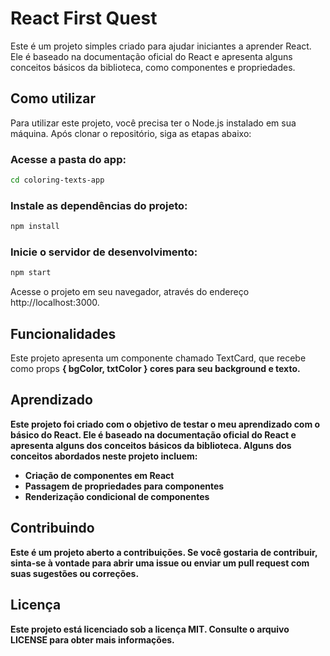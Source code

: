 # React First Quest

Este é um projeto simples criado para ajudar iniciantes a aprender React. Ele é baseado na documentação oficial do React e apresenta alguns conceitos básicos da biblioteca, como componentes e propriedades.

## Como utilizar
Para utilizar este projeto, você precisa ter o Node.js instalado em sua máquina. Após clonar o repositório, siga as etapas abaixo:

### Acesse a pasta do app:
```bash
cd coloring-texts-app
```

### Instale as dependências do projeto:
```bash
npm install
```

### Inicie o servidor de desenvolvimento:
```bash
npm start
```

Acesse o projeto em seu navegador, através do endereço http://localhost:3000.

## Funcionalidades
Este projeto apresenta um componente chamado TextCard, que recebe como props <b>{ bgColor, txtColor }<b> cores para seu background e texto.

## Aprendizado
Este projeto foi criado com o objetivo de testar o meu aprendizado com o básico do React. Ele é baseado na documentação oficial do React e apresenta alguns dos conceitos básicos da biblioteca. Alguns dos conceitos abordados neste projeto incluem:

* Criação de componentes em React
* Passagem de propriedades para componentes
* Renderização condicional de componentes

## Contribuindo
Este é um projeto aberto a contribuições. Se você gostaria de contribuir, sinta-se à vontade para abrir uma issue ou enviar um pull request com suas sugestões ou correções.

## Licença
Este projeto está licenciado sob a licença MIT. Consulte o arquivo LICENSE para obter mais informações.
